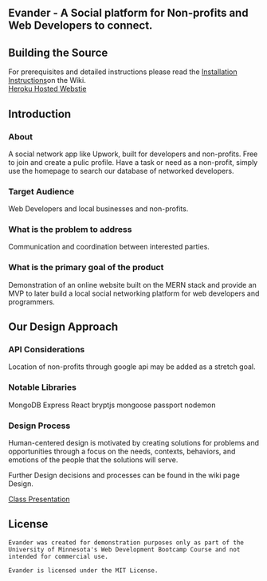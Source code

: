 ## Evander - A Social platform for Non-profits and Web Developers to connect.  

## Building the Source  

For prerequisites and detailed instructions please read the
[Installation Instructions]()on the Wiki.    
[Heroku Hosted Webstie](https://supahpapalicious.herokuapp.com/)


## Introduction    

### About   
A social network app like Upwork, built for developers and non-profits.  Free to join and create a pulic profile.  Have a task or need as a non-profit, simply use the homepage to search our database of networked developers.  

### Target Audience   
Web Developers and local businesses and non-profits.  

### What is the problem to address   
Communication and coordination between interested parties. 

### What is the primary goal of the product    
Demonstration of an online website built on the MERN stack and provide an MVP to later build a local social networking platform for web developers and programmers.   



## Our Design Approach    

### API Considerations   
Location of non-profits through google api may be added as a stretch goal. 

### Notable Libraries   
MongoDB
Express
React
bryptjs
mongoose
passport
nodemon

### Design Process   
Human-centered design is motivated by creating solutions for problems and opportunities through a focus on the needs, contexts, behaviors, and emotions of the people that the solutions will serve.   

Further Design decisions and processes can be found in the wiki page Design.   

[Class Presentation](https://docs.google.com/presentation/d/1WETBjyobB8XooJm79EN3AJS7i6SV9ySYxDjj7TuhLko/edit?usp=sharing)


## License   
	Evander was created for demonstration purposes only as part of the University of Minnesota's Web Development Bootcamp Course and not intended for commercial use.     

	Evander is licensed under the MIT License.   




